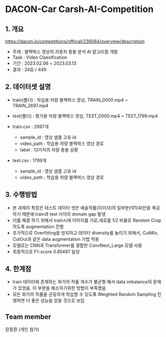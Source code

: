 # DACON-Car Carsh-AI-Competition
## 1. 개요
https://dacon.io/competitions/official/236064/overview/description
  - 주제 : 블랙박스 영상의 자동차 충돌 분석 AI 알고리즘 개발
  - Task : Video Classification
  - 기간 : 2023.02.06 ~ 2023.03.13
  - 결과 : 24등 / 449
<!--  Other options to write Readme
  - [Deployment](#deployment)
  - [Used or Referenced Projects](Used-or-Referenced-Projects)
-->
## 2. 데이터셋 설명
<!--Wirte one paragraph of project description --> 
- train(폴더) :  학습용 차량 블랙박스 영상, TRAIN_0000.mp4 ~ TRAIN_2697.mp4

- test(폴더) : 평가용 차량 블랙박스 영상, TEST_0000.mp4 ~ TEST_1799.mp4


- train.csv : 2697개
  - sample_id : 영상 샘플 고유 id
  - video_path : 학습용 차량 블랙박스 영상 경로
  - label : 13가지의 차량 충돌 상황

- test.csv : 1799개
  - sample_id : 영상 샘플 고유 id
  - video_path : 학습용 차량 블랙박스 영상 경로

## 3. 수행방법
<!-- Write Overview about this project -->
- 본 과제의 특징은 테스트 데이터 셋은 예술작품(이미지)의 일부분(약1/4)만을 제공하기 때문에 train과 test 사이의 domain gap 발생
- 이를 해결 하기 위해서 train시에 이미지를 가로,세로를 1/2 비율로 Random Crop하도록 augmentation 진행
- 추가적으로 Overfitting을 방지하고 데이터 diversity를 늘리기 위해서, CutMix, CutOut과 같은 data augmentation 기법 적용
- 모델로는 CNN과 Transformer를 결합한 ConvNext_Large 모델 사용
- 최종적으로 F1-score 0.85487 달성

## 4. 한계점
<!-- Write Overview about this project -->
- train 데이터에 존재하는 화가의 작품 개수가 불균형 해서 data imbalance의 문제가 있었음. 이 부분을 해소하기위한 방법이 부족했음
- 모든 화가의 작품을 균등하게 학습할 수 있도록 Weighted Random Sampling 진행하면 더 좋은 성능을 얻을 것으로 보임

## Team member
장종환 (개인 참가)
